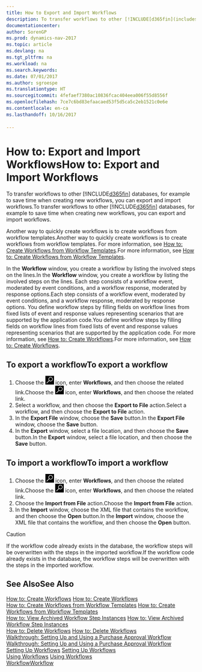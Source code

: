 ```yaml
---
title: How to Export and Import Workflows
description: To transfer workflows to other [!INCLUDE[d365fin](includes/d365fin_md.md)] databases, for example to save time when creating new workflows, you can export and import workflows.
documentationcenter: 
author: SorenGP
ms.prod: dynamics-nav-2017
ms.topic: article
ms.devlang: na
ms.tgt_pltfrm: na
ms.workload: na
ms.search.keywords: 
ms.date: 07/01/2017
ms.author: sgroespe
ms.translationtype: HT
ms.sourcegitcommit: 4fefaef7380ac10836fcac404eea006f55d8556f
ms.openlocfilehash: 7ce7c6bd83efaacaed53f5d5ca5c2eb1521c0e6e
ms.contentlocale: en-ca
ms.lasthandoff: 10/16/2017

---
```

# <a name="how-to-export-and-import-workflows"></a><span data-ttu-id="479b5-103">How to: Export and Import Workflows</span><span class="sxs-lookup"><span data-stu-id="479b5-103">How to: Export and Import Workflows</span></span>
<span data-ttu-id="479b5-104">To transfer workflows to other [!INCLUDE[d365fin](includes/d365fin_md.md)] databases, for example to save time when creating new workflows, you can export and import workflows.</span><span class="sxs-lookup"><span data-stu-id="479b5-104">To transfer workflows to other [!INCLUDE[d365fin](includes/d365fin_md.md)] databases, for example to save time when creating new workflows, you can export and import workflows.</span></span>  

 <span data-ttu-id="479b5-105">Another way to quickly create workflows is to create workflows from workflow templates.</span><span class="sxs-lookup"><span data-stu-id="479b5-105">Another way to quickly create workflows is to create workflows from workflow templates.</span></span> <span data-ttu-id="479b5-106">For more information, see [How to: Create Workflows from Workflow Templates](across-how-to-create-workflows-from-workflow-templates.md).</span><span class="sxs-lookup"><span data-stu-id="479b5-106">For more information, see [How to: Create Workflows from Workflow Templates](across-how-to-create-workflows-from-workflow-templates.md).</span></span>  

 <span data-ttu-id="479b5-107">In the **Workflow** window, you create a workflow by listing the involved steps on the lines.</span><span class="sxs-lookup"><span data-stu-id="479b5-107">In the **Workflow** window, you create a workflow by listing the involved steps on the lines.</span></span> <span data-ttu-id="479b5-108">Each step consists of a workflow event, moderated by event conditions, and a workflow response, moderated by response options.</span><span class="sxs-lookup"><span data-stu-id="479b5-108">Each step consists of a workflow event, moderated by event conditions, and a workflow response, moderated by response options.</span></span> <span data-ttu-id="479b5-109">You define workflow steps by filling fields on workflow lines from fixed lists of event and response values representing scenarios that are supported by the application code.</span><span class="sxs-lookup"><span data-stu-id="479b5-109">You define workflow steps by filling fields on workflow lines from fixed lists of event and response values representing scenarios that are supported by the application code.</span></span> <span data-ttu-id="479b5-110">For more information, see [How to: Create Workflows](across-how-to-create-workflows.md).</span><span class="sxs-lookup"><span data-stu-id="479b5-110">For more information, see [How to: Create Workflows](across-how-to-create-workflows.md).</span></span>  

## <a name="to-export-a-workflow"></a><span data-ttu-id="479b5-111">To export a workflow</span><span class="sxs-lookup"><span data-stu-id="479b5-111">To export a workflow</span></span>  
1.  <span data-ttu-id="479b5-112">Choose the ![Search for Page or Report](media/ui-search/search_small.png "Search for Page or Report icon") icon, enter **Workflows**, and then choose the related link.</span><span class="sxs-lookup"><span data-stu-id="479b5-112">Choose the ![Search for Page or Report](media/ui-search/search_small.png "Search for Page or Report icon") icon, enter **Workflows**, and then choose the related link.</span></span>  
2.  <span data-ttu-id="479b5-113">Select a workflow, and then choose the **Export to File** action.</span><span class="sxs-lookup"><span data-stu-id="479b5-113">Select a workflow, and then choose the **Export to File** action.</span></span>  
3.  <span data-ttu-id="479b5-114">In the **Export File** window, choose the **Save** button.</span><span class="sxs-lookup"><span data-stu-id="479b5-114">In the **Export File** window, choose the **Save** button.</span></span>  
4.  <span data-ttu-id="479b5-115">In the **Export** window, select a file location, and then choose the **Save** button.</span><span class="sxs-lookup"><span data-stu-id="479b5-115">In the **Export** window, select a file location, and then choose the **Save** button.</span></span>  

## <a name="to-import-a-workflow"></a><span data-ttu-id="479b5-116">To import a workflow</span><span class="sxs-lookup"><span data-stu-id="479b5-116">To import a workflow</span></span>  
1.  <span data-ttu-id="479b5-117">Choose the ![Search for Page or Report](media/ui-search/search_small.png "Search for Page or Report icon") icon, enter **Workflows**, and then choose the related link.</span><span class="sxs-lookup"><span data-stu-id="479b5-117">Choose the ![Search for Page or Report](media/ui-search/search_small.png "Search for Page or Report icon") icon, enter **Workflows**, and then choose the related link.</span></span>  
2.  <span data-ttu-id="479b5-118">Choose the **Import from File** action.</span><span class="sxs-lookup"><span data-stu-id="479b5-118">Choose the **Import from File** action.</span></span>  
3.  <span data-ttu-id="479b5-119">In the **Import** window, choose the XML file that contains the workflow, and then choose the **Open** button.</span><span class="sxs-lookup"><span data-stu-id="479b5-119">In the **Import** window, choose the XML file that contains the workflow, and then choose the **Open** button.</span></span>  

> [!CAUTION]  
>  <span data-ttu-id="479b5-120">If the workflow code already exists in the database, the workflow steps will be overwritten with the steps in the imported workflow.</span><span class="sxs-lookup"><span data-stu-id="479b5-120">If the workflow code already exists in the database, the workflow steps will be overwritten with the steps in the imported workflow.</span></span>  

## <a name="see-also"></a><span data-ttu-id="479b5-121">See Also</span><span class="sxs-lookup"><span data-stu-id="479b5-121">See Also</span></span>  
 <span data-ttu-id="479b5-122">[How to: Create Workflows](across-how-to-create-workflows.md) </span><span class="sxs-lookup"><span data-stu-id="479b5-122">[How to: Create Workflows](across-how-to-create-workflows.md) </span></span>  
 <span data-ttu-id="479b5-123">[How to: Create Workflows from Workflow Templates](across-how-to-create-workflows-from-workflow-templates.md) </span><span class="sxs-lookup"><span data-stu-id="479b5-123">[How to: Create Workflows from Workflow Templates](across-how-to-create-workflows-from-workflow-templates.md) </span></span>  
 <span data-ttu-id="479b5-124">[How to: View Archived Workflow Step Instances](across-how-to-view-archived-workflow-step-instances.md) </span><span class="sxs-lookup"><span data-stu-id="479b5-124">[How to: View Archived Workflow Step Instances](across-how-to-view-archived-workflow-step-instances.md) </span></span>  
 <span data-ttu-id="479b5-125">[How to: Delete Workflows](across-how-to-delete-workflows.md) </span><span class="sxs-lookup"><span data-stu-id="479b5-125">[How to: Delete Workflows](across-how-to-delete-workflows.md) </span></span>  
 <span data-ttu-id="479b5-126">[Walkthrough: Setting Up and Using a Purchase Approval Workflow](walkthrough-setting-up-and-using-a-purchase-approval-workflow.md) </span><span class="sxs-lookup"><span data-stu-id="479b5-126">[Walkthrough: Setting Up and Using a Purchase Approval Workflow](walkthrough-setting-up-and-using-a-purchase-approval-workflow.md) </span></span>  
 <span data-ttu-id="479b5-127">[Setting Up Workflows](across-set-up-workflows.md) </span><span class="sxs-lookup"><span data-stu-id="479b5-127">[Setting Up Workflows](across-set-up-workflows.md) </span></span>  
 <span data-ttu-id="479b5-128">[Using Workflows](across-use-workflows.md) </span><span class="sxs-lookup"><span data-stu-id="479b5-128">[Using Workflows](across-use-workflows.md) </span></span>  
 [<span data-ttu-id="479b5-129">Workflow</span><span class="sxs-lookup"><span data-stu-id="479b5-129">Workflow</span></span>](across-workflow.md)   

